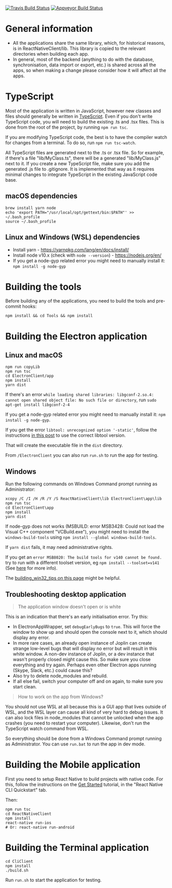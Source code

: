  [![Travis Build Status](https://travis-ci.org/laurent22/joplin.svg?branch=master)](https://travis-ci.org/laurent22/joplin) [![Appveyor Build Status](https://ci.appveyor.com/api/projects/status/github/laurent22/joplin?branch=master&passingText=master%20-%20OK&svg=true)](https://ci.appveyor.com/project/laurent22/joplin)

# General information

- All the applications share the same library, which, for historical reasons, is in ReactNativeClient/lib. This library is copied to the relevant directories when building each app.
- In general, most of the backend (anything to do with the database, synchronisation, data import or export, etc.) is shared across all the apps, so when making a change please consider how it will affect all the apps.

# TypeScript

Most of the application is written in JavaScript, however new classes and files should generally be written in [TypeScript](https://www.typescriptlang.org/). Even if you don't write TypeScript code, you will need to build the existing .ts and .tsx files. This is done from the root of the project, by running `npm run tsc`.

If you are modifying TypeScript code, the best is to have the compiler watch for changes from a terminal. To do so, run `npm run tsc-watch`.

All TypeScript files are generated next to the .ts or .tsx file. So for example, if there's a file "lib/MyClass.ts", there will be a generated "lib/MyClass.js" next to it. If you create a new TypeScript file, make sure you add the generated .js file to .gitignore. It is implemented that way as it requires minimal changes to integrate TypeScript in the existing JavaScript code base.

## macOS dependencies

	brew install yarn node
	echo 'export PATH="/usr/local/opt/gettext/bin:$PATH"' >> ~/.bash_profile
	source ~/.bash_profile

## Linux and Windows (WSL) dependencies

- Install yarn - https://yarnpkg.com/lang/en/docs/install/
- Install node v10.x (check with `node --version`) - https://nodejs.org/en/
- If you get a node-gyp related error you might need to manually install it: `npm install -g node-gyp`

# Building the tools

Before building any of the applications, you need to build the tools and pre-commit hooks:

```
npm install && cd Tools && npm install
```

# Building the Electron application

## Linux and macOS

```
npm run copyLib
npm run tsc
cd ElectronClient/app
npm install
yarn dist
```

If there's an error `while loading shared libraries: libgconf-2.so.4: cannot open shared object file: No such file or directory`, run `sudo apt-get install libgconf-2-4`

If you get a node-gyp related error you might need to manually install it: `npm install -g node-gyp`.

If you get the error `libtool: unrecognized option '-static'`, follow the instructions [in this post](https://stackoverflow.com/a/38552393/561309) to use the correct libtool version.

That will create the executable file in the `dist` directory.

From `/ElectronClient` you can also run `run.sh` to run the app for testing.

## Windows

Run the following commands on Windows Command prompt running as Administrator:

```
xcopy /C /I /H /R /Y /S ReactNativeClient\lib ElectronClient\app\lib
npm run tsc
cd ElectronClient\app
npm install
yarn dist
```

If node-gyp does not works (MSBUILD: error MSB3428: Could not load the Visual C++ component "VCBuild.exe"), you might need to install the `windows-build-tools` using `npm install --global windows-build-tools`.

If `yarn dist` fails, it may need administrative rights.

If you get an `error MSB8020: The build tools for v140 cannot be found.` try to run with a different toolset version, eg `npm install --toolset=v141` (See [here](https://github.com/mapbox/node-sqlite3/issues/1124) for more info).

The [building\_win32\_tips on this page](./readme/building_win32_tips.md) might be helpful.

## Troubleshooting desktop application

> The application window doesn't open or is white

This is an indication that there's an early initialisation error. Try this:

- In ElectronAppWrapper, set `debugEarlyBugs` to `true`. This will force the window to show up and should open the console next to it, which should display any error.
- In more rare cases, an already open instance of Joplin can create strange low-level bugs that will display no error but will result in this white window. A non-dev instance of Joplin, or a dev instance that wasn't properly closed might cause this. So make sure you close everything and try again. Perhaps even other Electron apps running (Skype, Slack, etc.) could cause this?
- Also try to delete node_modules and rebuild.
- If all else fail, switch your computer off and on again, to make sure you start clean.

> How to work on the app from Windows?

You should not use WSL at all because this is a GUI app that lives outside of WSL, and the WSL layer can cause all kind of very hard to debug issues. It can also lock files in node_modules that cannot be unlocked when the app crashes (you need to restart your computer). Likewise, don't run the TypeScript watch command from WSL.

So everything should be done from a Windows Command prompt running as Administrator. You can use `run.bat` to run the app in dev mode.

# Building the Mobile application

First you need to setup React Native to build projects with native code. For this, follow the instructions on the [Get Started](https://facebook.github.io/react-native/docs/getting-started.html) tutorial, in the "React Native CLI Quickstart" tab.

Then:

```
npm run tsc
cd ReactNativeClient
npm install
react-native run-ios
# Or: react-native run-android
```

# Building the Terminal application

```
cd CliClient
npm install
./build.sh
```

Run `run.sh` to start the application for testing.
